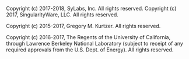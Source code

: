 Copyright (c) 2017-2018, SyLabs, Inc. All rights reserved.
Copyright (c) 2017, SingularityWare, LLC. All rights reserved.

Copyright (c) 2015-2017, Gregory M. Kurtzer. All rights reserved.

Copyright (c) 2016-2017, The Regents of the University of California,
through Lawrence Berkeley National Laboratory (subject to receipt of any
required approvals from the U.S. Dept. of Energy).  All rights reserved.

